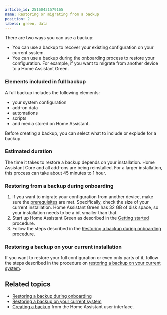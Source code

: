 ```yaml
---
article_id: 25160431579165
name: Restoring or migrating from a backup
position: 2
labels: green, data
---
```


There are two ways you can use a backup:
- You can use a backup to recover your existing configuration on your current system.
- You can use a backup during the onboarding process to restore your configuration. For example, if you want to migrate from another device to a Home Assistant Green.

### Elements included in full backup

A full backup includes the following elements:

- your system configuration
- add-on data
- automations
- scripts
- and media stored on Home Assistant.

Before creating a backup, you can select what to include or explude for a backup.

### Estimated duration

The time it takes to restore a backup depends on your installation. Home Assistant Core and all add-ons are being reinstalled. For a larger installation, this process can take about 45 minutes to 1 hour.

### Restoring from a backup during onboarding

1. If you want to migrate your configuration from another device, make sure the [prerequisites](https://www.home-assistant.io/common-tasks/general/#restoring-a-backup-during-onboarding) are met. Specifically, check the size of your current installation. Home Assistant Green has 32 GB of disk space, so your installation needs to be a bit smaller than that.
2. Start up Home Assistant Green as described in the [Getting started](https://www.home-assistant.io/getting-started/) procedure.
3. Follow the steps described in the [Restoring a backup during onboarding](https://www.home-assistant.io/common-tasks/general/#restoring-a-backup-during-onboarding) procedure.

### Restoring a backup on your current installation

If you want to restore your full configuration or even only parts of it, follow the steps described in the procedure on [restoring a backup on your current system](https://www.home-assistant.io/common-tasks/general/#to-restore-a-backup-on-your-current-system).

## Related topics

- [Restoring a backup during onboarding](https://www.home-assistant.io/common-tasks/general/#restoring-a-backup-during-onboarding)
- [Restoring a backup on your current system](https://www.home-assistant.io/common-tasks/general/#to-restore-a-backup-on-your-current-system)
- [Creating a backup](https://www.home-assistant.io/common-tasks/os/#making-a-backup-from-the-ui) from the Home Assistant user interface.



